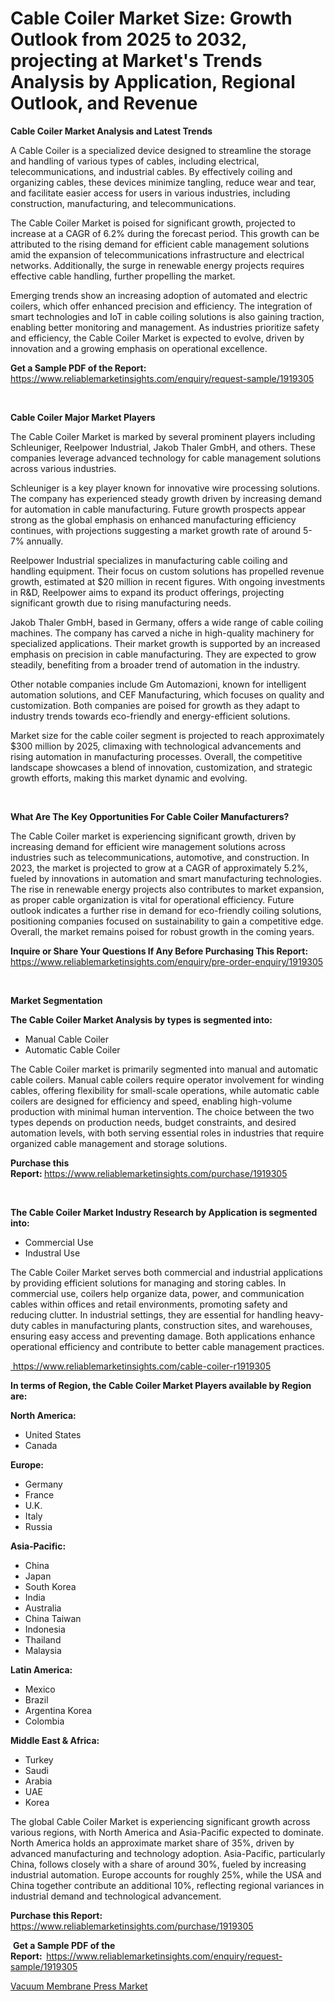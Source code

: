 <p><h1>Cable Coiler Market Size: Growth Outlook from 2025 to 2032, projecting at Market's Trends Analysis by Application, Regional Outlook, and Revenue</h1></p><p><strong>Cable Coiler Market Analysis and Latest Trends</strong></p>
<p><p>A Cable Coiler is a specialized device designed to streamline the storage and handling of various types of cables, including electrical, telecommunications, and industrial cables. By effectively coiling and organizing cables, these devices minimize tangling, reduce wear and tear, and facilitate easier access for users in various industries, including construction, manufacturing, and telecommunications.</p><p>The Cable Coiler Market is poised for significant growth, projected to increase at a CAGR of 6.2% during the forecast period. This growth can be attributed to the rising demand for efficient cable management solutions amid the expansion of telecommunications infrastructure and electrical networks. Additionally, the surge in renewable energy projects requires effective cable handling, further propelling the market. </p><p>Emerging trends show an increasing adoption of automated and electric coilers, which offer enhanced precision and efficiency. The integration of smart technologies and IoT in cable coiling solutions is also gaining traction, enabling better monitoring and management. As industries prioritize safety and efficiency, the Cable Coiler Market is expected to evolve, driven by innovation and a growing emphasis on operational excellence.</p></p>
<p><strong>Get a Sample PDF of the Report:&nbsp;</strong> <a href="https://www.reliablemarketinsights.com/enquiry/request-sample/1919305?utm_campaign=3064&utm_medium=2&utm_source=Github&utm_content=ia&utm_term=10042025&utm_id=cable-coiler">https://www.reliablemarketinsights.com/enquiry/request-sample/1919305</a></p>
<p>&nbsp;</p>
<p><strong>Cable Coiler Major Market Players</strong></p>
<p><p>The Cable Coiler Market is marked by several prominent players including Schleuniger, Reelpower Industrial, Jakob Thaler GmbH, and others. These companies leverage advanced technology for cable management solutions across various industries.</p><p>Schleuniger is a key player known for innovative wire processing solutions. The company has experienced steady growth driven by increasing demand for automation in cable manufacturing. Future growth prospects appear strong as the global emphasis on enhanced manufacturing efficiency continues, with projections suggesting a market growth rate of around 5-7% annually.</p><p>Reelpower Industrial specializes in manufacturing cable coiling and handling equipment. Their focus on custom solutions has propelled revenue growth, estimated at $20 million in recent figures. With ongoing investments in R&D, Reelpower aims to expand its product offerings, projecting significant growth due to rising manufacturing needs.</p><p>Jakob Thaler GmbH, based in Germany, offers a wide range of cable coiling machines. The company has carved a niche in high-quality machinery for specialized applications. Their market growth is supported by an increased emphasis on precision in cable manufacturing. They are expected to grow steadily, benefiting from a broader trend of automation in the industry.</p><p>Other notable companies include Gm Automazioni, known for intelligent automation solutions, and CEF Manufacturing, which focuses on quality and customization. Both companies are poised for growth as they adapt to industry trends towards eco-friendly and energy-efficient solutions.</p><p>Market size for the cable coiler segment is projected to reach approximately $300 million by 2025, climaxing with technological advancements and rising automation in manufacturing processes. Overall, the competitive landscape showcases a blend of innovation, customization, and strategic growth efforts, making this market dynamic and evolving.</p></p>
<p>&nbsp;</p>
<p><strong>What Are The Key Opportunities For Cable Coiler Manufacturers?</strong></p>
<p><p>The Cable Coiler market is experiencing significant growth, driven by increasing demand for efficient wire management solutions across industries such as telecommunications, automotive, and construction. In 2023, the market is projected to grow at a CAGR of approximately 5.2%, fueled by innovations in automation and smart manufacturing technologies. The rise in renewable energy projects also contributes to market expansion, as proper cable organization is vital for operational efficiency. Future outlook indicates a further rise in demand for eco-friendly coiling solutions, positioning companies focused on sustainability to gain a competitive edge. Overall, the market remains poised for robust growth in the coming years.</p></p>
<p><strong>Inquire or Share Your Questions If Any Before Purchasing This Report:</strong> <a href="https://www.reliablemarketinsights.com/enquiry/pre-order-enquiry/1919305?utm_campaign=3064&utm_medium=2&utm_source=Github&utm_content=ia&utm_term=10042025&utm_id=cable-coiler">https://www.reliablemarketinsights.com/enquiry/pre-order-enquiry/1919305</a></p>
<p>&nbsp;</p>
<p><strong>Market Segmentation</strong></p>
<p><strong>The Cable Coiler Market Analysis by types is segmented into:</strong></p>
<p><ul><li>Manual Cable Coiler</li><li>Automatic Cable Coiler</li></ul></p>
<p><p>The Cable Coiler market is primarily segmented into manual and automatic cable coilers. Manual cable coilers require operator involvement for winding cables, offering flexibility for small-scale operations, while automatic cable coilers are designed for efficiency and speed, enabling high-volume production with minimal human intervention. The choice between the two types depends on production needs, budget constraints, and desired automation levels, with both serving essential roles in industries that require organized cable management and storage solutions.</p></p>
<p><strong>Purchase this Report:&nbsp;</strong><a href="https://www.reliablemarketinsights.com/purchase/1919305?utm_campaign=3064&utm_medium=2&utm_source=Github&utm_content=ia&utm_term=10042025&utm_id=cable-coiler">https://www.reliablemarketinsights.com/purchase/1919305</a></p>
<p>&nbsp;</p>
<p><strong>The Cable Coiler Market Industry Research by Application is segmented into:</strong></p>
<p><ul><li>Commercial Use</li><li>Industral Use</li></ul></p>
<p><p>The Cable Coiler Market serves both commercial and industrial applications by providing efficient solutions for managing and storing cables. In commercial use, coilers help organize data, power, and communication cables within offices and retail environments, promoting safety and reducing clutter. In industrial settings, they are essential for handling heavy-duty cables in manufacturing plants, construction sites, and warehouses, ensuring easy access and preventing damage. Both applications enhance operational efficiency and contribute to better cable management practices.</p></p>
<p><a href="https://www.reliablemarketinsights.com/cable-coiler-r1919305?utm_campaign=3064&utm_medium=2&utm_source=Github&utm_content=ia&utm_term=10042025&utm_id=cable-coiler">&nbsp;https://www.reliablemarketinsights.com/cable-coiler-r1919305</a></p>
<p><strong>In terms of Region, the Cable Coiler Market Players available by Region are:</strong></p>
<p>
    <p> <strong> North America: </strong>
        <ul>
            <li>United States</li>
            <li>Canada</li>
        </ul>
        </p> 
    <p> <strong> Europe: </strong>
        <ul>
            <li>Germany</li>
            <li>France</li>
            <li>U.K.</li>
            <li>Italy</li>
            <li>Russia</li>
        </ul>
        </p> 
    <p> <strong> Asia-Pacific: </strong>
        <ul>
            <li>China</li>
            <li>Japan</li>
            <li>South Korea</li>
            <li>India</li>
            <li>Australia</li>
            <li>China Taiwan</li>
            <li>Indonesia</li>
            <li>Thailand</li>
            <li>Malaysia</li>
        </ul>
        </p> 
    <p> <strong> Latin America: </strong>
        <ul>
            <li>Mexico</li>
            <li>Brazil</li>
            <li>Argentina Korea</li>
            <li>Colombia</li>
        </ul>
        </p> 
    <p> <strong> Middle East & Africa: </strong>
        <ul>
            <li>Turkey</li>
            <li>Saudi</li>
            <li>Arabia</li>
            <li>UAE</li>
            <li>Korea</li>
        </ul>
    </p>
    </p>
<p><p>The global Cable Coiler Market is experiencing significant growth across various regions, with North America and Asia-Pacific expected to dominate. North America holds an approximate market share of 35%, driven by advanced manufacturing and technology adoption. Asia-Pacific, particularly China, follows closely with a share of around 30%, fueled by increasing industrial automation. Europe accounts for roughly 25%, while the USA and China together contribute an additional 10%, reflecting regional variances in industrial demand and technological advancement.</p></p>
<p><strong>Purchase this Report: </strong><a href="https://www.reliablemarketinsights.com/purchase/1919305?utm_campaign=3064&utm_medium=2&utm_source=Github&utm_content=ia&utm_term=10042025&utm_id=cable-coiler">https://www.reliablemarketinsights.com/purchase/1919305</a></p>
<p>&nbsp;<strong>Get a Sample PDF of the Report:&nbsp;&nbsp;</strong><a href="https://www.reliablemarketinsights.com/enquiry/request-sample/1919305?utm_campaign=3064&utm_medium=2&utm_source=Github&utm_content=ia&utm_term=10042025&utm_id=cable-coiler">https://www.reliablemarketinsights.com/enquiry/request-sample/1919305</a></p>
<p><strong></strong></p>
<p><p><a href="https://github.com/seyalshudae7/Market-Research-Report-List-1/blob/main/vacuum-membrane-press-market.md?utm_campaign=3064&utm_medium=2&utm_source=Github&utm_content=ia&utm_term=10042025&utm_id=cable-coiler">Vacuum Membrane Press Market</a></p></p>